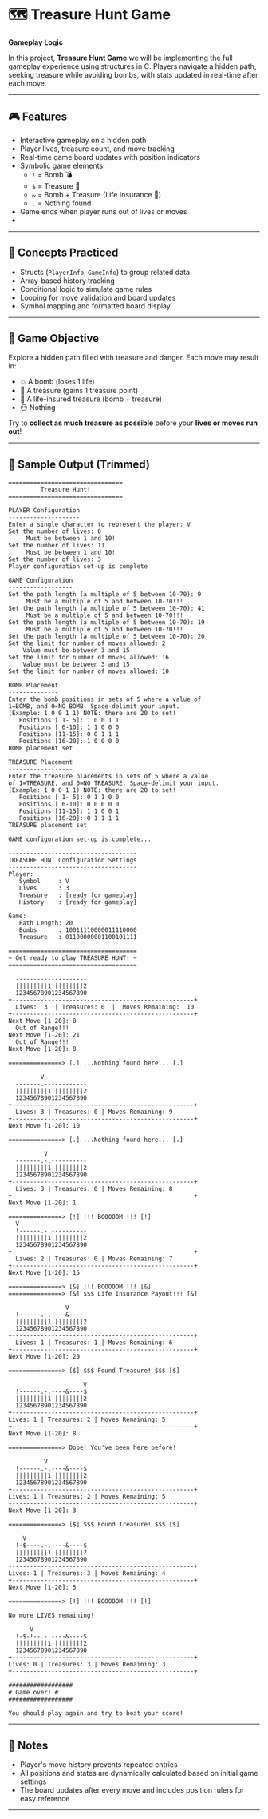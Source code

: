 # 🗺️ Treasure Hunt Game
**Gameplay Logic**

In this project, **Treasure Hunt Game** we will be implementing the full gameplay experience using structures in C. Players navigate a hidden path, seeking treasure while avoiding bombs, with stats updated in real-time after each move.

---

## 🎮 Features

- Interactive gameplay on a hidden path
- Player lives, treasure count, and move tracking
- Real-time game board updates with position indicators
- Symbolic game elements:
  - `!` = Bomb 💣
  - `$` = Treasure 💎
  - `&` = Bomb + Treasure (Life Insurance 💼)
  - `.` = Nothing found
- Game ends when player runs out of lives or moves
- 
---

## 🧠 Concepts Practiced

- Structs (`PlayerInfo`, `GameInfo`) to group related data
- Array-based history tracking
- Conditional logic to simulate game rules
- Looping for move validation and board updates
- Symbol mapping and formatted board display

---

## 🎯 Game Objective

Explore a hidden path filled with treasure and danger. Each move may result in:

- 💥 A bomb (loses 1 life)
- 💎 A treasure (gains 1 treasure point)
- 💼 A life-insured treasure (bomb + treasure)
- 😶 Nothing

Try to **collect as much treasure as possible** before your **lives or moves run out**!

---

## 🧪 Sample Output (Trimmed)

```
================================ 
         Treasure Hunt! 
================================ 

PLAYER Configuration 
-------------------- 
Enter a single character to represent the player: V
Set the number of lives: 0 
     Must be between 1 and 10! 
Set the number of lives: 11 
     Must be between 1 and 10! 
Set the number of lives: 3 
Player configuration set-up is complete 

GAME Configuration 
------------------ 
Set the path length (a multiple of 5 between 10-70): 9
     Must be a multiple of 5 and between 10-70!!! 
Set the path length (a multiple of 5 between 10-70): 41 
     Must be a multiple of 5 and between 10-70!!! 
Set the path length (a multiple of 5 between 10-70): 19 
     Must be a multiple of 5 and between 10-70!!! 
Set the path length (a multiple of 5 between 10-70): 20 
Set the limit for number of moves allowed: 2 
    Value must be between 3 and 15 
Set the limit for number of moves allowed: 16 
    Value must be between 3 and 15 
Set the limit for number of moves allowed: 10 

BOMB Placement 
--------------
Enter the bomb positions in sets of 5 where a value of 
1=BOMB, and 0=NO BOMB. Space-delimit your input. 
(Example: 1 0 0 1 1) NOTE: there are 20 to set! 
   Positions [ 1- 5]: 1 0 0 1 1 
   Positions [ 6-10]: 1 1 0 0 0 
   Positions [11-15]: 0 0 1 1 1
   Positions [16-20]: 1 0 0 0 0 
BOMB placement set 

TREASURE Placement 
------------------ 
Enter the treasure placements in sets of 5 where a value 
of 1=TREASURE, and 0=NO TREASURE. Space-delimit your input. 
(Example: 1 0 0 1 1) NOTE: there are 20 to set! 
   Positions [ 1- 5]: 0 1 1 0 0 
   Positions [ 6-10]: 0 0 0 0 0 
   Positions [11-15]: 1 1 0 0 1 
   Positions [16-20]: 0 1 1 1 1 
TREASURE placement set 

GAME configuration set-up is complete... 

------------------------------------ 
TREASURE HUNT Configuration Settings 
------------------------------------ 
Player: 
   Symbol     : V 
   Lives      : 3 
   Treasure   : [ready for gameplay] 
   History    : [ready for gameplay] 

Game: 
   Path Length: 20 
   Bombs      : 10011110000011110000 
   Treasure   : 01100000001100101111 

==================================== 
~ Get ready to play TREASURE HUNT! ~ 
==================================== 

  -------------------- 
  |||||||||1|||||||||2 
  12345678901234567890 
+---------------------------------------------------+ 
  Lives:  3  | Treasures: 0  |  Moves Remaining:  10 
+---------------------------------------------------+ 
Next Move [1-20]: 0 
  Out of Range!!! 
Next Move [1-20]: 21 
  Out of Range!!! 
Next Move [1-20]: 8 

===============> [.] ...Nothing found here... [.]
         
         V 
  -------.------------ 
  |||||||||1|||||||||2 
  12345678901234567890 
+---------------------------------------------------+ 
  Lives: 3 | Treasures: 0 | Moves Remaining: 9 
+---------------------------------------------------+ 
Next Move [1-20]: 10 

===============> [.] ...Nothing found here... [.] 

          V
  -------.-.---------- 
  |||||||||1|||||||||2 
  12345678901234567890 
+---------------------------------------------------+ 
  Lives: 3 | Treasures: 0 | Moves Remaining: 8 
+---------------------------------------------------+ 
Next Move [1-20]: 1 

===============> [!] !!! BOOOOOM !!! [!] 
  V 
  !------.-.----------
  |||||||||1|||||||||2
  12345678901234567890 
+---------------------------------------------------+ 
  Lives: 2 | Treasures: 0 | Moves Remaining: 7 
+---------------------------------------------------+ 
Next Move [1-20]: 15 

===============> [&] !!! BOOOOOM !!! [&] 
===============> [&] $$$ Life Insurance Payout!!! [&] 

                V
  !------.-.----&----- 
  |||||||||1|||||||||2
  12345678901234567890 
+---------------------------------------------------+ 
  Lives: 1 | Treasures: 1 | Moves Remaining: 6 
+---------------------------------------------------+ 
Next Move [1-20]: 20 

===============> [$] $$$ Found Treasure! $$$ [$] 

                     V
  !------.-.----&----$ 
  |||||||||1|||||||||2
  12345678901234567890 
+---------------------------------------------------+ 
Lives: 1 | Treasures: 2 | Moves Remaining: 5 
+---------------------------------------------------+ 
Next Move [1-20]: 8

===============> Dope! You've been here before! 

          V 
  !------.-.----&----$ 
  |||||||||1|||||||||2 
  12345678901234567890 
+---------------------------------------------------+ 
Lives: 1 | Treasures: 2 | Moves Remaining: 5 
+---------------------------------------------------+ 
Next Move [1-20]: 3 

===============> [$] $$$ Found Treasure! $$$ [$] 

    V 
  !-$----.-.----&----$ 
  |||||||||1|||||||||2 
  12345678901234567890 
+---------------------------------------------------+ 
Lives: 1 | Treasures: 3 | Moves Remaining: 4 
+---------------------------------------------------+ 
Next Move [1-20]: 5 

===============> [!] !!! BOOOOOM !!! [!] 

No more LIVES remaining! 

      V 
  !-$-!--.-.----&----$ 
  |||||||||1|||||||||2 
  12345678901234567890 
+---------------------------------------------------+ 
Lives: 0 | Treasures: 3 | Moves Remaining: 3 
+---------------------------------------------------+ 

################## 
# Game over! # 
################## 

You should play again and try to beat your score!
```

---

## 📌 Notes

- Player's move history prevents repeated entries
- All positions and states are dynamically calculated based on initial game settings
- The board updates after every move and includes position rulers for easy reference

---
